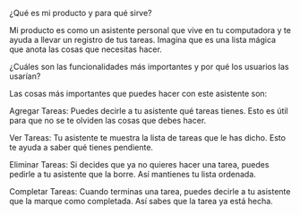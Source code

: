 ¿Qué es mi producto y para qué sirve?

Mi producto es como un asistente personal que vive en tu computadora y te ayuda a llevar un registro de tus tareas. Imagina que es una lista mágica que anota las cosas que necesitas hacer.

¿Cuáles son las funcionalidades más importantes y por qué los usuarios las usarían?

Las cosas más importantes que puedes hacer con este asistente son:

Agregar Tareas: Puedes decirle a tu asistente qué tareas tienes. Esto es útil para que no se te olviden las cosas que debes hacer.

Ver Tareas: Tu asistente te muestra la lista de tareas que le has dicho. Esto te ayuda a saber qué tienes pendiente.

Eliminar Tareas: Si decides que ya no quieres hacer una tarea, puedes pedirle a tu asistente que la borre. Así mantienes tu lista ordenada.

Completar Tareas: Cuando terminas una tarea, puedes decirle a tu asistente que la marque como completada. Así sabes que la tarea ya está hecha.